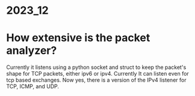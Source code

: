 # 2023_12

# How extensive is the packet analyzer?

Currently it listens using a python socket and struct to keep the packet's shape for TCP packets, either ipv6 or ipv4. Currently
 It can listen even for tcp based exchanges. Now yes, there is a version of the IPv4 listener for TCP, ICMP, and UDP.
